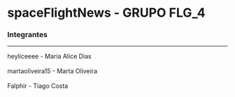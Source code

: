 # spaceFlightNews - GRUPO FLG_4

<h3><b>Integrantes</b></h3>

<hr>

heyliceeee - Maria Alice Dias <br>
<br>
martaoliveira15 - Marta Oliveira  <br>
<br>
Falphir - Tiago Costa <br>
